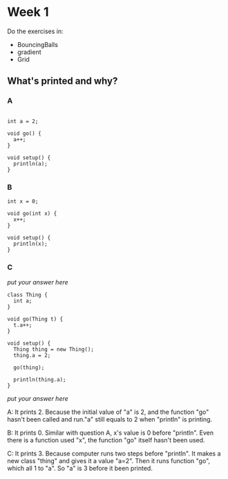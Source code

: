 
# Week 1

Do the exercises in:
* BouncingBalls
* gradient
* Grid

## What's printed and why?

### A

```processing

int a = 2;

void go() {
  a++;
}

void setup() {
  println(a);
}

```

### B

```processing
int x = 0;

void go(int x) {
  x++;
}

void setup() {
  println(x);
}
```

### C

*put your answer here*

```processing
class Thing {
  int a;
}

void go(Thing t) {
  t.a++;
}

void setup() {
  Thing thing = new Thing();
  thing.a = 2;
  
  go(thing);

  println(thing.a);
}
```
*put your answer here*

A: It prints 2. Because the initial value of "a" is 2, and the function "go" hasn't been called and run."a" still equals to 2 when "println" is printing.

B: It prints 0. Similar with question A, x's value is 0 before "println". Even there is a function used "x", the function "go" itself hasn't been used.

C: It prints 3. Because computer runs two steps before "println". It makes a new class "thing" and gives it a value "a=2". Then it runs function "go", which all 1 to "a". So "a" is 3 before it been printed. 
